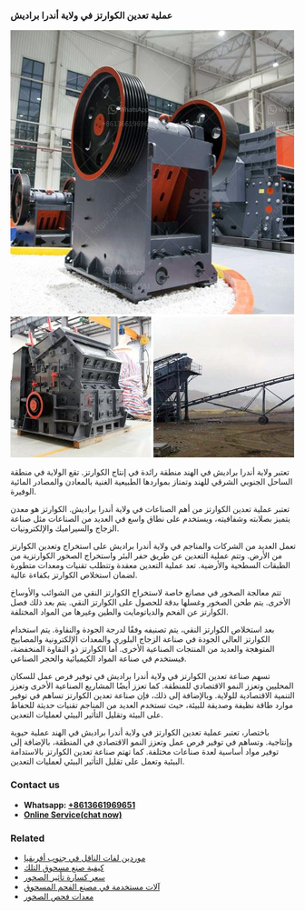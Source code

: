 <h3>عملية تعدين الكوارتز في ولاية أندرا براديش</h3><img src='1701852520.jpg' alt=''><p>تعتبر ولاية أندرا براديش في الهند منطقة رائدة في إنتاج الكوارتز. تقع الولاية في منطقة الساحل الجنوبي الشرقي للهند وتمتاز بمواردها الطبيعية الغنية بالمعادن والمصادر المائية الوفيرة.</p><p>تعتبر عملية تعدين الكوارتز من أهم الصناعات في ولاية أندرا براديش. الكوارتز هو معدن يتميز بصلابته وشفافيته، ويستخدم على نطاق واسع في العديد من الصناعات مثل صناعة الزجاج والسيراميك والإلكترونيات.</p><p>تعمل العديد من الشركات والمناجم في ولاية أندرا براديش على استخراج وتعدين الكوارتز من الأرض. وتتم عملية التعدين عن طريق حفر البئر واستخراج الصخور الكوارتزية من الطبقات السطحية والأرضية. تعد عملية التعدين معقدة وتتطلب تقنيات ومعدات متطورة لضمان استخلاص الكوارتز بكفاءة عالية.</p><p>تتم معالجة الصخور في مصانع خاصة لاستخراج الكوارتز النقي من الشوائب والأوساخ الأخرى. يتم طحن الصخور وغسلها بدقة للحصول على الكوارتز النقي. يتم بعد ذلك فصل الكوارتز عن الفحم والدياتومايت والطين وغيرها من المواد المختلفة.</p><p>بعد استخلاص الكوارتز النقي، يتم تصنيفه وفقًا لدرجة الجودة والنقاوة. يتم استخدام الكوارتز العالي الجودة في صناعة الزجاج البلوري والمعدات الإلكترونية والمصابيح المتوهجة والعديد من المنتجات الصناعية الأخرى. أما الكوارتز ذو النقاوة المنخفضة، فيستخدم في صناعة المواد الكيميائية والحجر الصناعي.</p><p>تسهم صناعة تعدين الكوارتز في ولاية أندرا براديش في توفير فرص عمل للسكان المحليين وتعزز النمو الاقتصادي للمنطقة. كما تعزز أيضًا المشاريع الصناعية الأخرى وتعزز التنمية الاقتصادية للولاية. وبالإضافة إلى ذلك، فإن صناعة تعدين الكوارتز تساهم في توفير موارد طاقة نظيفة وصديقة للبيئة، حيث تستخدم العديد من المناجم تقنيات حديثة للحفاظ على البيئة وتقليل التأثير البيئي لعمليات التعدين.</p><p>باختصار، تعتبر عملية تعدين الكوارتز في ولاية أندرا براديش في الهند عملية حيوية وإنتاجية. وتساهم في توفير فرص عمل وتعزز النمو الاقتصادي في المنطقة، بالإضافة إلى توفير مواد أساسية لعدة صناعات مختلفة. كما تهتم صناعة تعدين الكوارتز بالاستدامة البيئية وتعمل على تقليل التأثير البيئي لعمليات التعدين.</p><h3>Contact us</h3><ul><li><strong>Whatsapp:&nbsp;<a href="https://wa.me/8613661969651">+8613661969651</a></strong></li><li><a href="https://swt.shibang-china.com/?git&amp;zhl&amp;عملية تعدين الكوارتز في ولاية أندرا براديش"><strong>Online Service(chat now)</strong></a></li></ul><h3>Related</h3><ul><li><a href='موردين لفات الناقل في جنوب أفريقيا.md'>موردين لفات الناقل في جنوب أفريقيا</a></li><li><a href='كيفية صنع مسحوق التلك.md'>كيفية صنع مسحوق التلك</a></li><li><a href='سعر كسارة تأثير الصخور.md'>سعر كسارة تأثير الصخور</a></li><li><a href='آلات مستخدمة في مصنع الفحم المسحوق.md'>آلات مستخدمة في مصنع الفحم المسحوق</a></li><li><a href='معدات فحص الصخور.md'>معدات فحص الصخور</a></li></ul>